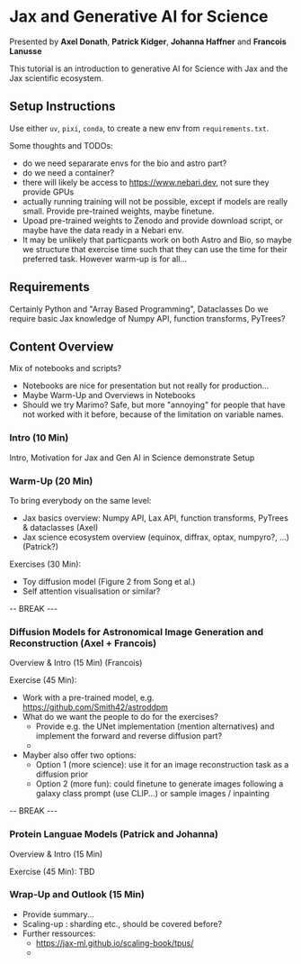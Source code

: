 # Jax and Generative AI for Science

Presented by **Axel Donath**, **Patrick Kidger**, **Johanna Haffner** and **Francois Lanusse**

This tutorial is an introduction to generative AI for Science with Jax and the Jax scientific ecosystem. 



## Setup Instructions
Use either `uv`, `pixi`, `conda`,  to create a new env from `requirements.txt`.

Some thoughts and TODOs:
- do we need separarate envs for the bio and astro part?
- do we need a container?
- there will likely be access to https://www.nebari.dev, not sure they provide GPUs
- actually running training will not be possible, except if models are really small. Provide pre-trained weights, maybe finetune.
- Upoad pre-trained weights to Zenodo and provide download script, or maybe have the data ready in a Nebari env.
- It may be unlikely that particpants work on both Astro and Bio, so maybe we structure that exercise time such that they can use the time for their preferred task. However warm-up is for all...


## Requirements
Certainly Python and "Array Based Programming", Dataclasses
Do we require basic Jax knowledge of Numpy API, function transforms, PyTrees?


## Content Overview
Mix of notebooks and scripts?
- Notebooks are nice for presentation but not really for production...
- Maybe Warm-Up and Overviews in Notebooks
- Should we try Marimo? Safe, but more "annoying" for people that have not worked with it before, because of the limitation on variable names. 

### Intro (10 Min)
Intro, Motivation for Jax and Gen AI in Science demonstrate Setup 

### Warm-Up (20 Min)
To bring everybody on the same level:
- Jax basics overview: Numpy API, Lax API, function transforms, PyTrees & dataclasses (Axel)
- Jax science ecosystem overview (equinox, diffrax, optax, numpyro?, ...) (Patrick?)

Exercises (30 Min):
- Toy diffusion model (Figure 2 from Song et al.)
- Self attention visualisation or similar?

-- BREAK ---

### Diffusion Models for Astronomical Image Generation and Reconstruction (Axel + Francois)

Overview & Intro (15 Min) (Francois)


Exercise (45 Min):
- Work with a pre-trained model, e.g. https://github.com/Smith42/astroddpm
- What do we want the people to do for the exercises?
  - Provide e.g. the UNet implementation (mention alternatives) and implement the forward and reverse diffusion part?
  - 
- Mayber also offer two options:
  - Option 1 (more science): use it for an image reconstruction task as a diffusion prior
  - Option 2 (more fun): could finetune to generate images following a galaxy class prompt (use CLIP...) or sample images / inpainting

-- BREAK ---

### Protein Languae Models (Patrick and Johanna)
Overview & Intro (15 Min)

Exercise (45 Min):
TBD


### Wrap-Up and Outlook (15 Min)
- Provide summary...
- Scaling-up : sharding etc., should be covered before?
- Further ressources:
  - https://jax-ml.github.io/scaling-book/tpus/
  - 





